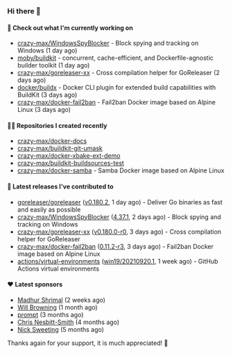 ### Hi there 👋

#### 👷 Check out what I'm currently working on

- [crazy-max/WindowsSpyBlocker](https://github.com/crazy-max/WindowsSpyBlocker) - Block spying and tracking on Windows (1 day ago)
- [moby/buildkit](https://github.com/moby/buildkit) - concurrent, cache-efficient, and Dockerfile-agnostic builder toolkit (1 day ago)
- [crazy-max/goreleaser-xx](https://github.com/crazy-max/goreleaser-xx) - Cross compilation helper for GoReleaser (2 days ago)
- [docker/buildx](https://github.com/docker/buildx) - Docker CLI plugin for extended build capabilities with BuildKit (3 days ago)
- [crazy-max/docker-fail2ban](https://github.com/crazy-max/docker-fail2ban) - Fail2ban Docker image based on Alpine Linux (3 days ago)

#### 👨‍💻 Repositories I created recently

- [crazy-max/docker-docs](https://github.com/crazy-max/docker-docs)
- [crazy-max/buildkit-git-umask](https://github.com/crazy-max/buildkit-git-umask)
- [crazy-max/docker-xbake-ext-demo](https://github.com/crazy-max/docker-xbake-ext-demo)
- [crazy-max/buildkit-buildsources-test](https://github.com/crazy-max/buildkit-buildsources-test)
- [crazy-max/docker-samba](https://github.com/crazy-max/docker-samba) - Samba Docker image based on Alpine Linux

#### 🚀 Latest releases I've contributed to

- [goreleaser/goreleaser](https://github.com/goreleaser/goreleaser) ([v0.180.2](https://github.com/goreleaser/goreleaser/releases/tag/v0.180.2), 1 day ago) - Deliver Go binaries as fast and easily as possible
- [crazy-max/WindowsSpyBlocker](https://github.com/crazy-max/WindowsSpyBlocker) ([4.37.1](https://github.com/crazy-max/WindowsSpyBlocker/releases/tag/4.37.1), 2 days ago) - Block spying and tracking on Windows
- [crazy-max/goreleaser-xx](https://github.com/crazy-max/goreleaser-xx) ([v0.180.0-r0](https://github.com/crazy-max/goreleaser-xx/releases/tag/v0.180.0-r0), 3 days ago) - Cross compilation helper for GoReleaser
- [crazy-max/docker-fail2ban](https://github.com/crazy-max/docker-fail2ban) ([0.11.2-r3](https://github.com/crazy-max/docker-fail2ban/releases/tag/0.11.2-r3), 3 days ago) - Fail2ban Docker image based on Alpine Linux
- [actions/virtual-environments](https://github.com/actions/virtual-environments) ([win19/20210920.1](https://github.com/actions/virtual-environments/releases/tag/win19%2F20210920.1), 1 week ago) - GitHub Actions virtual environments

#### ❤️ Latest sponsors
- [Madhur Shrimal](https://github.com/shrimalmadhur) (2 weeks ago)
- [Will Browning](https://github.com/willbrowningme) (1 month ago)
- [prompt](https://github.com/pr-mpt) (3 months ago)
- [Chris Nesbitt-Smith](https://github.com/chrisns) (4 months ago)
- [Nick Sweeting](https://github.com/pirate) (5 months ago)

Thanks again for your support, it is much appreciated! 🙏
